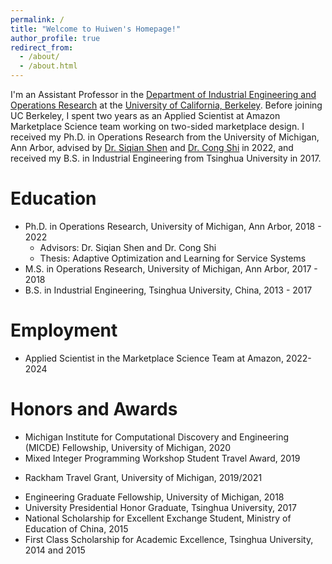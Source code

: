 ```yaml
---
permalink: /
title: "Welcome to Huiwen's Homepage!"
author_profile: true
redirect_from: 
  - /about/
  - /about.html
---
```


I'm an Assistant Professor in the [Department of Industrial Engineering and Operations Research](https://ieor.berkeley.edu/) at the [University of California, Berkeley](https://www.berkeley.edu/). Before joining UC Berkeley, I spent two years as an Applied Scientist at Amazon Marketplace Science team working on two-sided marketplace design. I received my Ph.D. in Operations Research from the University of Michigan, Ann Arbor, advised by [Dr. Siqian Shen](https://websites.umich.edu/~siqian/index.html) and [Dr. Cong Shi](https://congshi-research.github.io/) in 2022, and received my B.S. in Industrial Engineering from Tsinghua University in 2017. 

Education
======
- Ph.D. in Operations Research, University of Michigan, Ann Arbor, 2018 - 2022
  * Advisors: Dr. Siqian Shen and Dr. Cong Shi
  * Thesis: Adaptive Optimization and Learning for Service Systems
- M.S. in Operations Research, University of Michigan, Ann Arbor, 2017 - 2018
- B.S. in Industrial Engineering, Tsinghua University, China, 2013 - 2017

Employment
======
- Applied Scientist in the Marketplace Science Team at Amazon, 2022-2024

Honors and Awards
======
- Michigan Institute for Computational Discovery and Engineering (MICDE) Fellowship, University of Michigan, 2020 
- Mixed Integer Programming Workshop Student Travel Award, 2019
* Rackham Travel Grant, University of Michigan, 2019/2021
- Engineering Graduate Fellowship, University of Michigan, 2018
- University Presidential Honor Graduate, Tsinghua University, 2017 
- National Scholarship for Excellent Exchange Student, Ministry of Education of China, 2015
- First Class Scholarship for Academic Excellence, Tsinghua University, 2014 and 2015

